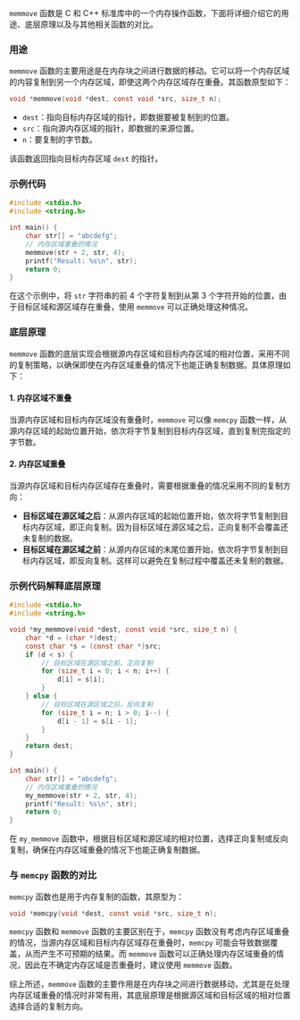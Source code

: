 `memmove` 函数是 C 和 C++ 标准库中的一个内存操作函数，下面将详细介绍它的用途、底层原理以及与其他相关函数的对比。

### 用途

  

`memmove` 函数的主要用途是在内存块之间进行数据的移动。它可以将一个内存区域的内容复制到另一个内存区域，即使这两个内存区域存在重叠。其函数原型如下：

  



```c
void *memmove(void *dest, const void *src, size_t n);
```

  

- `dest`：指向目标内存区域的指针，即数据要被复制到的位置。
- `src`：指向源内存区域的指针，即数据的来源位置。
- `n`：要复制的字节数。

  

该函数返回指向目标内存区域 `dest` 的指针。

### 示例代码

  



```c
#include <stdio.h>
#include <string.h>

int main() {
    char str[] = "abcdefg";
    // 内存区域重叠的情况
    memmove(str + 2, str, 4);
    printf("Result: %s\n", str);
    return 0;
}
```

  

在这个示例中，将 `str` 字符串的前 4 个字符复制到从第 3 个字符开始的位置，由于目标区域和源区域存在重叠，使用 `memmove` 可以正确处理这种情况。

### 底层原理

  

`memmove` 函数的底层实现会根据源内存区域和目标内存区域的相对位置，采用不同的复制策略，以确保即使在内存区域重叠的情况下也能正确复制数据。具体原理如下：

#### 1. 内存区域不重叠

  

当源内存区域和目标内存区域没有重叠时，`memmove` 可以像 `memcpy` 函数一样，从源内存区域的起始位置开始，依次将字节复制到目标内存区域，直到复制完指定的字节数。

#### 2. 内存区域重叠

  

当源内存区域和目标内存区域存在重叠时，需要根据重叠的情况采用不同的复制方向：

  

- **目标区域在源区域之后**：从源内存区域的起始位置开始，依次将字节复制到目标内存区域，即正向复制。因为目标区域在源区域之后，正向复制不会覆盖还未复制的数据。
- **目标区域在源区域之前**：从源内存区域的末尾位置开始，依次将字节复制到目标内存区域，即反向复制。这样可以避免在复制过程中覆盖还未复制的数据。

### 示例代码解释底层原理

```c
#include <stdio.h>
#include <string.h>

void *my_memmove(void *dest, const void *src, size_t n) {
    char *d = (char *)dest;
    const char *s = (const char *)src;
    if (d < s) {
        // 目标区域在源区域之前，正向复制
        for (size_t i = 0; i < n; i++) {
            d[i] = s[i];
        }
    } else {
        // 目标区域在源区域之后，反向复制
        for (size_t i = n; i > 0; i--) {
            d[i - 1] = s[i - 1];
        }
    }
    return dest;
}

int main() {
    char str[] = "abcdefg";
    // 内存区域重叠的情况
    my_memmove(str + 2, str, 4);
    printf("Result: %s\n", str);
    return 0;
}
```

  

在 `my_memmove` 函数中，根据目标区域和源区域的相对位置，选择正向复制或反向复制，确保在内存区域重叠的情况下也能正确复制数据。

### 与 `memcpy` 函数的对比

  

`memcpy` 函数也是用于内存复制的函数，其原型为：



```c
void *memcpy(void *dest, const void *src, size_t n);
```

  

`memcpy` 函数和 `memmove` 函数的主要区别在于，`memcpy` 函数没有考虑内存区域重叠的情况，当源内存区域和目标内存区域存在重叠时，`memcpy` 可能会导致数据覆盖，从而产生不可预期的结果。而 `memmove` 函数可以正确处理内存区域重叠的情况，因此在不确定内存区域是否重叠时，建议使用 `memmove` 函数。

  

综上所述，`memmove` 函数的主要作用是在内存块之间进行数据移动，尤其是在处理内存区域重叠的情况时非常有用，其底层原理是根据源区域和目标区域的相对位置选择合适的复制方向。
